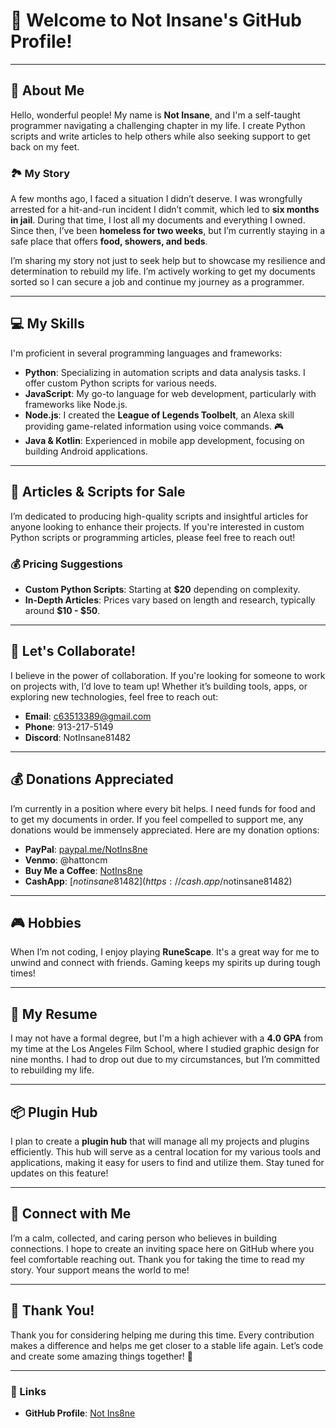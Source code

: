 # 👋 Welcome to **Not Insane's** GitHub Profile!

---

## 🌈 About Me
Hello, wonderful people! My name is **Not Insane**, and I'm a self-taught programmer navigating a challenging chapter in my life. I create Python scripts and write articles to help others while also seeking support to get back on my feet.

### 🏞️ My Story
A few months ago, I faced a situation I didn’t deserve. I was wrongfully arrested for a hit-and-run incident I didn’t commit, which led to **six months in jail**. During that time, I lost all my documents and everything I owned. Since then, I’ve been **homeless for two weeks**, but I’m currently staying in a safe place that offers **food, showers, and beds**.

I’m sharing my story not just to seek help but to showcase my resilience and determination to rebuild my life. I’m actively working to get my documents sorted so I can secure a job and continue my journey as a programmer.

---

## 💻 My Skills
I'm proficient in several programming languages and frameworks:
- **Python**: Specializing in automation scripts and data analysis tasks. I offer custom Python scripts for various needs.
- **JavaScript**: My go-to language for web development, particularly with frameworks like Node.js.
- **Node.js**: I created the **League of Legends Toolbelt**, an Alexa skill providing game-related information using voice commands. 🎮
- **Java & Kotlin**: Experienced in mobile app development, focusing on building Android applications.

---

## 📜 Articles & Scripts for Sale
I’m dedicated to producing high-quality scripts and insightful articles for anyone looking to enhance their projects. If you're interested in custom Python scripts or programming articles, please feel free to reach out!

### 💰 Pricing Suggestions
- **Custom Python Scripts**: Starting at **$20** depending on complexity.
- **In-Depth Articles**: Prices vary based on length and research, typically around **$10 - $50**.

---

## 🤝 Let's Collaborate!
I believe in the power of collaboration. If you're looking for someone to work on projects with, I’d love to team up! Whether it’s building tools, apps, or exploring new technologies, feel free to reach out:
- **Email**: [c63513389@gmail.com](mailto:c63513389@gmail.com)
- **Phone**: 913-217-5149
- **Discord**: NotInsane81482

---

## 💰 Donations Appreciated
I’m currently in a position where every bit helps. I need funds for food and to get my documents in order. If you feel compelled to support me, any donations would be immensely appreciated. Here are my donation options:
- **PayPal**: [paypal.me/NotIns8ne](https://paypal.me/NotIns8ne)
- **Venmo**: @hattoncm
- **Buy Me a Coffee**: [NotIns8ne](https://www.buymeacoffee.com/NotIns8ne)
- **CashApp**: [$notinsane81482](https://cash.app/$notinsane81482)

---

## 🎮 Hobbies
When I’m not coding, I enjoy playing **RuneScape**. It's a great way for me to unwind and connect with friends. Gaming keeps my spirits up during tough times!

---

## 📝 My Resume
I may not have a formal degree, but I'm a high achiever with a **4.0 GPA** from my time at the Los Angeles Film School, where I studied graphic design for nine months. I had to drop out due to my circumstances, but I’m committed to rebuilding my life.

---

## 📦 Plugin Hub
I plan to create a **plugin hub** that will manage all my projects and plugins efficiently. This hub will serve as a central location for my various tools and applications, making it easy for users to find and utilize them. Stay tuned for updates on this feature!

---

## 🤗 Connect with Me
I’m a calm, collected, and caring person who believes in building connections. I hope to create an inviting space here on GitHub where you feel comfortable reaching out. Thank you for taking the time to read my story. Your support means the world to me!

---

## 🌟 Thank You!
Thank you for considering helping me during this time. Every contribution makes a difference and helps me get closer to a stable life again. Let’s code and create some amazing things together! 🚀

---

### 📌 Links
- **GitHub Profile**: [Not Ins8ne](https://github.com/NotIns8ne)
